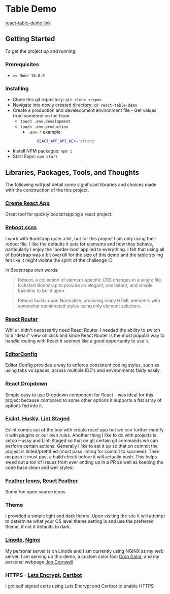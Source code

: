 # Table Demo
[react-table-demo link](https://joncornwelldemo.com)


## Getting Started
To get the project up and running:

### Prerequisites

- `>= Node 10.0.0`

### Installing

- Clone this git repository: `git clone <repo>`
- Navigate into newly created directory: `cd react-table-demo`
- Create a production and develeopment environment file - Get values from someone on the team
  - `touch .env.development`
  - `touch .env.production`
	- `.env.*` example: 
		```bash 
			REACT_APP_API_KEY='string'
		```
- Install NPM packages: `npm i`
- Start Expo: `npm start`

## Libraries, Packages, Tools, and Thoughts

The following will just detail some significant libraries and choices made with the construction of the this project.

### [Create React App](https://github.com/facebook/create-react-app)
Great tool for quickly bootstrapping a react project.

### [Reboot.scss](https://getbootstrap.com/docs/4.0/content/reboot/)

I work with Bootstrap quite a bit, but for this project I am only using their reboot file. I like the defaults it sets for elements and how they behave, particularly I enjoy the 'border-box' applied to everything. I felt that using all of bootstrap was a bit overkill for the size of this demo and the table styling felt like it might violate the spirit of the challenge :D

In Bootstraps own words:

> Reboot, a collection of element-specific CSS changes in a single file, kickstart Bootstrap to provide an elegant, consistent, and simple baseline to build upon.

> Reboot builds upon Normalize, providing many HTML elements with somewhat opinionated styles using only element selectors.

### [React Router](https://reacttraining.com/react-router/web/guides/quick-start)

While I didn't necessarily need React Router. I needed the ability to switch to a "detail" view on click and since React Router is the most popular way to handle routing with React it seemed like a good opportunity to use it.

### [EditorConfig](https://editorconfig.org/)

Editor Config provides a way to enforce consistent coding styles, such as using tabs vs spaces, across multiple IDE's and environments fairly easily.

### [React Dropdown](https://www.npmjs.com/package/react-dropdown)
Simple easy to use Dropdown component for React - was ideal for this project because compared to some other options it supports a flat array of options fed into it.

### [Eslint](https://eslint.org/), [Husky](https://github.com/typicode/husky), [Lint Staged](https://github.com/okonet/lint-staged)
Eslint comes out of the box with create react app but we can further modify it with plugins or our own rules. Another thing I like to do with projects is setup Husky and Lint-Staged so that on git certain git commands we can perform certain actions. Generally I like to set it up so that on commit the project is linted/prettified (must pass linting for commit to succeed). Then on push it must past a build check before it will actually push. This helps weed out a ton of issues from ever ending up in a PR as well as keeping the code base clean and well styled.

### [Feather Icons](https://feathericons.com/), [React Feather](https://github.com/feathericons/react-feather)
Some fun open source icons

### Theme
I provided a simple light and dark theme. Upon visiting the site it will attempt to determine what your OS level theme setting is and use the preferred theme, if not it defaults to dark.

### [Linode](), [Nginx](https://www.nginx.com/)
My personal server is on Linode and I am currently using NGINX as my web server. I am serving up this demo, a custom color tool [Cron Color](https://croncolor.com), and my personal webpage [Jon Cornwell](https://joncornwell.com)

### HTTPS - [Lets Encrypt](https://letsencrypt.org/), [Certbot](https://certbot.eff.org/)
I got self signed certs using Lets Encrypt and Certbot to enable HTTPS
